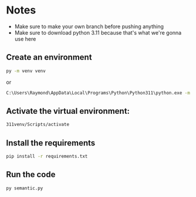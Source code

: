# Notes
- Make sure to make your own branch before pushing anything
- Make sure to download python 3.11 because that's what we're gonna use here

## Create an environment
```sh
py -m venv venv
```
or
```sh
C:\Users\Raymond\AppData\Local\Programs\Python\Python311\python.exe -m venv 311venv
```

## Activate the virtual environment:
```sh
311venv/Scripts/activate
```

## Install the requirements
```sh
pip install -r requirements.txt
```

## Run the code
```sh
py semantic.py
```


